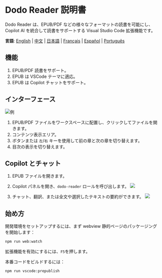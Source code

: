 # Dodo Reader 説明書

Dodo Reader は、EPUB/PDF などの様々なフォーマットの読書を可能にし、Copilot AI を統合して読書をサポートする Visual Studio Code 拡張機能です。

**言語**: [English](README.md) | [中文](README.zh-CN.md) | [日本語](README.ja.md) | [Français](README.fr.md) | [Español](README.es.md) | [Português](README.pt.md)

## 機能

1. EPUB/PDF 読書をサポート。
2. EPUB は VSCode テーマに適応。
3. EPUB は Copilot チャットをサポート。

## インターフェース

![例](https://res.vekun.com/uploads/1-1691948958974.png)

1. EPUB/PDF ファイルをワークスペースに配置し、クリックしてファイルを開きます。
2. コンテンツ表示エリア。
3. ボタンまたは `左`/`右` キーを使用して前の章と次の章を切り替えます。
4. 目次の表示を切り替えます。

## Copilot とチャット

1. EPUB ファイルを開きます。
2. Copilot パネルを開き、`dodo-reader` ロールを呼び出します。
   ![](https://fe.vekun.com/pic-fly/1spqbuptr.jpg)

3. チャット、翻訳、または全文や選択したテキストの要約ができます。
   ![](https://fe.vekun.com/pic-fly/rhn70wnk.jpg)

## 始め方

開発環境をセットアップするには、まず webview 静的ページのパッケージングを開始します：

```sh
npm run web:watch
```

拡張機能を有効にするには、`F5`を押します。

本番コードをビルドするには：

```sh
npm run vscode:prepublish
```
